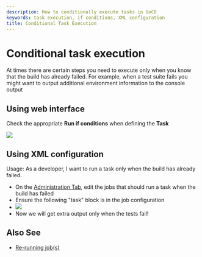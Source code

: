 ```yaml
---
description: How to conditionally execute tasks in GoCD
keywords: task execution, if conditions, XML configuration
title: Conditional Task Execution
---
```


# Conditional task execution

At times there are certain steps you need to execute only when you know that the build has already failed. For example, when a test suite fails you might want to output additional environment information to the console output

## Using web interface

Check the appropriate **Run if conditions** when defining the **Task**

![](../images/conditional_task_execution.png)

## Using XML configuration

Usage: As a developer, I want to run a task only when the build has already failed.

-   On the [Administration Tab](../navigation/administration_page.html), edit the jobs that should run a task when the build has failed
-   Ensure the following "task" block is in the job configuration
-   ![](../images/2_conditional_task_config.png)
-   Now we will get extra output only when the tests fail!

## Also See

-   [Re-running job(s)](../faq/job_rerun.html)

